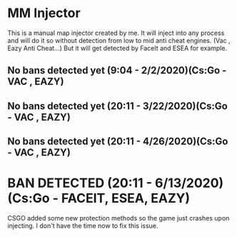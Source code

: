 # MM Injector

This is a manual map injector created by me. It will inject into any process and will do it so without detection from low
to mid anti cheat engines. (Vac , Eazy Anti Cheat...) But it will get detected by FaceIt and ESEA for example.

## No bans detected yet (9:04 - 2/2/2020)(Cs:Go - VAC , EAZY)
## No bans detected yet (20:11 - 3/22/2020)(Cs:Go - VAC , EAZY)
## No bans detected yet (20:11 - 4/26/2020)(Cs:Go - VAC , EAZY)

# BAN DETECTED (20:11 - 6/13/2020)(Cs:Go - FACEIT, ESEA, EAZY)

CSGO added some new protection methods so the game just crashes upon injecting. I don't have the time now to fix this issue.
